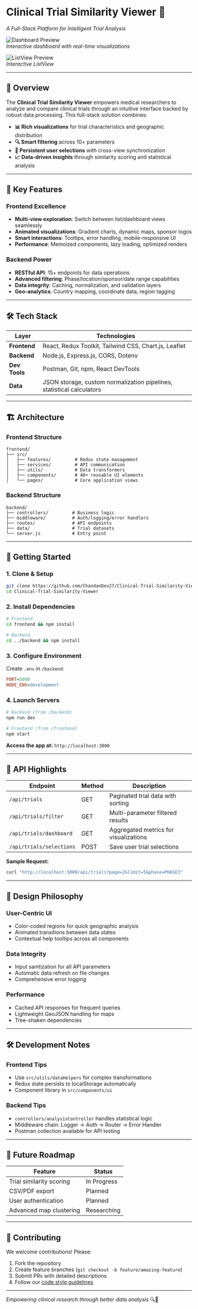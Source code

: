 # Clinical Trial Similarity Viewer 🔬  
*A Full-Stack Platform for Intelligent Trial Analysis*

![Dashboard Preview](https://github.com/ChandanDev27/Clinical-Trial-Similarity-Viewer/blob/main/frontend/public/images/dashboard-preview.png)  
*Interactive dashboard with real-time visualizations*

![ListView Preview](https://github.com/ChandanDev27/Clinical-Trial-Similarity-Viewer/blob/main/frontend/public/images/ListView-preview.png)  
*Interactive ListView*

---

## 🌟 Overview  
The **Clinical Trial Similarity Viewer** empowers medical researchers to analyze and compare clinical trials through an intuitive interface backed by robust data processing. This full-stack solution combines:

- **📊 Rich visualizations** for trial characteristics and geographic distribution  
- **🔍 Smart filtering** across 10+ parameters  
- **🤖 Persistent user selections** with cross-view synchronization  
- **📈 Data-driven insights** through similarity scoring and statistical analysis  

---

## 🚀 Key Features  

### **Frontend Excellence**  
- **Multi-view exploration**: Switch between list/dashboard views seamlessly  
- **Animated visualizations**: Gradient charts, dynamic maps, sponsor logos  
- **Smart interactions**: Tooltips, error handling, mobile-responsive UI  
- **Performance**: Memoized components, lazy loading, optimized renders  

### **Backend Power**  
- **RESTful API**: 15+ endpoints for data operations  
- **Advanced filtering**: Phase/location/sponsor/date range capabilities  
- **Data integrity**: Caching, normalization, and validation layers  
- **Geo-analytics**: Country mapping, coordinate data, region tagging  

---

## 🛠 Tech Stack  

| **Layer**       | **Technologies**                                                                 |
|-----------------|----------------------------------------------------------------------------------|
| **Frontend**    | React, Redux Toolkit, Tailwind CSS, Chart.js, Leaflet                            |
| **Backend**     | Node.js, Express.js, CORS, Dotenv                                                |
| **Dev Tools**   | Postman, Git, npm, React DevTools                                                |
| **Data**        | JSON storage, custom normalization pipelines, statistical calculators            |

---

## 🏗 Architecture  

### **Frontend Structure**  
```
frontend/
├── src/
│   ├── features/         # Redux state management
│   ├── services/         # API communication
│   ├── utils/            # Data transformers
│   ├── components/       # 40+ reusable UI elements
│   └── pages/            # Core application views
```

### **Backend Structure**  
```
backend/
├── controllers/         # Business logic
├── middleware/          # Auth/logging/error handlers  
├── routes/              # API endpoints
├── data/                # Trial datasets
└── server.js            # Entry point
```

---

## 🚀 Getting Started  

### 1. Clone & Setup  
```bash
git clone https://github.com/ChandanDev27/Clinical-Trial-Similarity-Viewer
cd Clinical-Trial-Similarity-Viewer
```

### 2. Install Dependencies  
```bash
# Frontend
cd frontend && npm install

# Backend 
cd ../backend && npm install
```

### 3. Configure Environment  
Create `.env` in `/backend`:  
```ini
PORT=5000
NODE_ENV=development
```

### 4. Launch Servers  
```bash
# Backend (from /backend)
npm run dev

# Frontend (from /frontend)
npm start
```

**Access the app at:** `http://localhost:3000`

---

## 📡 API Highlights  

| **Endpoint**            | **Method** | **Description**                      |
|-------------------------|------------|--------------------------------------|
| `/api/trials`           | GET        | Paginated trial data with sorting    |
| `/api/trials/filter`    | GET        | Multi-parameter filtered results     |
| `/api/trials/dashboard` | GET        | Aggregated metrics for visualizations|
| `/api/trials/selections`| POST       | Save user trial selections           |

**Sample Request:**  
```bash
curl "http://localhost:5000/api/trials?page=2&limit=5&phase=PHASE3"
```

---

## 🎨 Design Philosophy  

### **User-Centric UI**  
- Color-coded regions for quick geographic analysis  
- Animated transitions between data states  
- Contextual help tooltips across all components  

### **Data Integrity**  
- Input sanitization for all API parameters  
- Automatic data refresh on file changes  
- Comprehensive error logging  

### **Performance**  
- Cached API responses for frequent queries  
- Lightweight GeoJSON handling for maps  
- Tree-shaken dependencies  

---

## 🛠 Development Notes  

### **Frontend Tips**  
- Use `src/utils/dataHelpers` for complex transformations  
- Redux state persists to localStorage automatically  
- Component library in `src/components/ui`  

### **Backend Tips**  
- `controllers/analysisController` handles statistical logic  
- Middleware chain: Logger → Auth → Router → Error Handler  
- Postman collection available for API testing  

---

## 🌟 Future Roadmap  

| **Feature**                | **Status**   |
|----------------------------|--------------|
| Trial similarity scoring   | In Progress  |
| CSV/PDF export             | Planned      |
| User authentication        | Planned      |
| Advanced map clustering    | Researching  |

---

## 🤝 Contributing  
We welcome contributions! Please:  

1. Fork the repository  
2. Create feature branches (`git checkout -b feature/amazing-feature`)  
3. Submit PRs with detailed descriptions  
4. Follow our [code style guidelines](CONTRIBUTING.md)  

---

*Empowering clinical research through better data analysis* 🔍💊